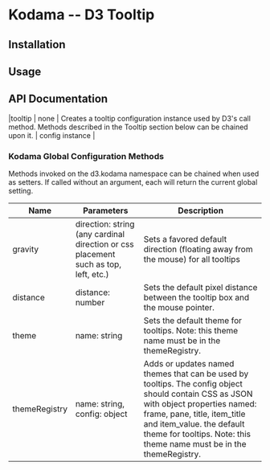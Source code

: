 # Kodama -- D3 Tooltip

## Installation

## Usage


## API Documentation

|tooltip | none | Creates a tooltip configuration instance used by D3's call method. Methods described in the Tooltip section below can be chained upon it. | config instance | 

### Kodama Global Configuration Methods

Methods invoked on the d3.kodama namespace can be chained when used as setters. If called without an argument, each will return the current global setting.

|Name | Parameters | Description |
|-----|------------------------|-------------|
|gravity | direction: string (any cardinal direction or css placement such as top, left, etc.) | Sets a favored default direction (floating away from the mouse) for all tooltips | 
|distance | distance: number | Sets the default pixel distance between the tooltip box and the mouse pointer. |
|theme | name: string | Sets the default theme for tooltips. Note: this theme name must be in the themeRegistry. |
|themeRegistry | name: string, config: object | Adds or updates named themes that can be used by tooltips. The config object should contain CSS as JSON with object properties named: frame, pane, title, item_title and item_value. the default theme for tooltips. Note: this theme name must be in the themeRegistry. |


